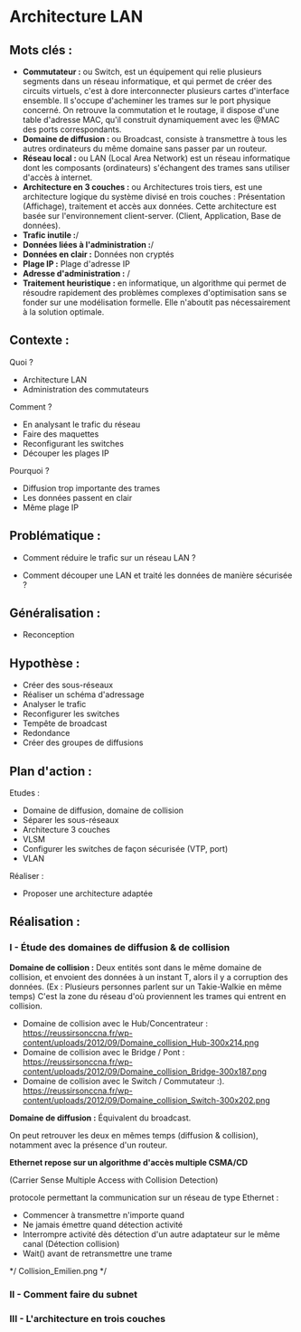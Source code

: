 

# Architecture LAN

## Mots clés :

- **Commutateur :** ou Switch, est un équipement qui relie plusieurs segments dans un réseau informatique, et qui permet de créer des circuits virtuels, c'est à dore interconnecter plusieurs cartes d'interface ensemble. Il s'occupe d'acheminer les trames sur le port physique concerné. On retrouve la commutation et le routage, il dispose d'une table d'adresse MAC, qu'il construit dynamiquement avec les @MAC des ports correspondants.
- **Domaine de diffusion :** ou Broadcast, consiste à transmettre à tous les autres ordinateurs du même domaine sans passer par un routeur.
- **Réseau local :** ou LAN (Local Area Network) est un réseau informatique dont les composants (ordinateurs) s'échangent des trames sans utiliser d'accès à internet.
- **Architecture en 3 couches :** ou Architectures trois tiers, est une architecture logique du système divisé en trois couches : Présentation (Affichage), traitement et accès aux données. Cette architecture est basée sur l'environnement client-server. (Client, Application, Base de données).
- **Trafic inutile :**/
- **Données liées à l'administration :**/
- **Données en clair :** Données non cryptés
- **Plage IP :**  Plage d'adresse IP
- **Adresse d'administration :** /
- **Traitement heuristique :** 
en informatique, un algorithme qui permet de résoudre rapidement des problèmes complexes d'optimisation sans se fonder sur une modélisation formelle. Elle n'aboutit pas nécessairement à la solution optimale.

## Contexte :

Quoi ?

- Architecture LAN
- Administration des commutateurs

Comment ?

- En analysant le trafic du réseau
- Faire des maquettes
- Reconfigurant les switches
- Découper les plages IP

Pourquoi ?

- Diffusion trop importante des trames
- Les données passent en clair
- Même plage IP

## Problématique :

- Comment réduire le trafic sur un réseau LAN ?

- Comment découper une LAN et traité les données de manière sécurisée ?

## Généralisation :

- Reconception

## Hypothèse :

- Créer des sous-réseaux
- Réaliser un schéma d'adressage
- Analyser le trafic
- Reconfigurer les switches
- Tempête de broadcast
- Redondance
- Créer des groupes de diffusions

## Plan d'action :

Etudes :

- Domaine de diffusion, domaine de collision
- Séparer les sous-réseaux
- Architecture 3 couches
- VLSM
- Configurer les switches de façon sécurisée (VTP, port)
- VLAN

Réaliser :

- Proposer une architecture adaptée

## Réalisation :

### I -  Étude des domaines de diffusion & de collision
**Domaine de collision :**
Deux entités sont dans le même domaine de collision, et envoient des données à un instant T, alors il y a corruption des données. (Ex : Plusieurs personnes parlent sur un Takie-Walkie en même temps)
C'est la zone du réseau d'où proviennent les trames qui entrent en collision.

- Domaine de collision avec le Hub/Concentrateur :
https://reussirsonccna.fr/wp-content/uploads/2012/09/Domaine_collision_Hub-300x214.png
- Domaine de collision avec le Bridge / Pont :
https://reussirsonccna.fr/wp-content/uploads/2012/09/Domaine_collision_Bridge-300x187.png
- Domaine de collision avec le Switch / Commutateur :).
https://reussirsonccna.fr/wp-content/uploads/2012/09/Domaine_collision_Switch-300x202.png

**Domaine de diffusion :** Équivalent du broadcast.

On peut retrouver les deux en mêmes temps (diffusion & collision), notamment avec la présence d'un routeur.

**Ethernet repose sur un algorithme d'accès multiple CSMA/CD**

(Carrier Sense Multiple Access with Collision Detection)

protocole permettant la communication sur un réseau de type Ethernet :

- Commencer à transmettre n'importe quand
- Ne jamais émettre quand détection activité
- Interrompre activité dès détection d'un autre adaptateur sur le même canal (Détection collision)
- Wait() avant de retransmettre une trame

*/ Collision_Emilien.png */

### II -  Comment faire du subnet

### III - L'architecture en trois couches 




